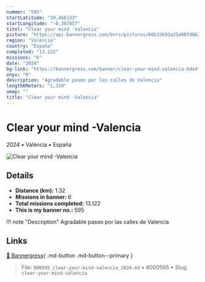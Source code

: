 ```yaml
---
nummer: "595"
startLatitude: "39,466133"
startLongitude: "-0,387857"
titel: "Clear your mind -Valencia"
picture: "https://api.bannergress.com/bnrs/pictures/60b33693a25a907d8635e803d0a96741"
region: "València"
country: "España"
completed: "13.122"
missions: "6"
date: "2024"
bg-link: "https://bannergress.com/banner/clear-your-mind-valencia-6de4"
onyx: "0"
description: "Agradable paseo por las calles de Valencia"
lengthKMeters: "1,319"
umap: ""
title: "Clear your mind -Valencia"
---
```

# Clear your mind -Valencia

*2024* • València • España

![Clear your mind -Valencia](https://api.bannergress.com/bnrs/pictures/60b33693a25a907d8635e803d0a96741)

## Details
- **Distance (km):** 1.32
- **Missions in banner:** 6
- **Total missions completed:** 13.122
- **This is my banner no.:** 595


!!! note "Description"
    Agradable paseo por las calles de Valencia



## Links
[🔗 Bannergress](https://bannergress.com/banner/clear-your-mind-valencia-6de4){ .md-button .md-button--primary }



> File: `000595_clear-your-mind-valencia_2024.md` • #000595 • Slug: `clear-your-mind-valencia`
